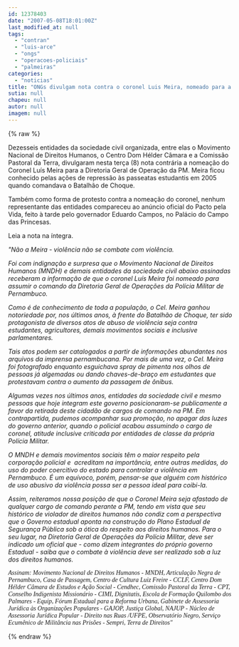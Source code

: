 ```yaml
---
id: 12378403
date: "2007-05-08T18:01:00Z"
last_modified_at: null
tags:
  - "contran"
  - "luis-arce"
  - "ongs"
  - "operacoes-policiais"
  - "palmeiras"
categories:
  - "noticias"
title: "ONGs divulgam nota contra o coronel Luis Meira, nomeado para a Diretoria de Opera\u00e7\u00f5es da PM"
sutia: null
chapeu: null
autor: null
imagem: null
---
```

{% raw %}
<p><p><font size=\"2\">Dezesseis entidades da sociedade civil organizada,&nbsp;entre elas o Movimento Nacional de Direitos Humanos, o Centro Dom H&eacute;lder C&acirc;mara e a Comiss&atilde;o Pastoral da Terra, divulgaram nesta ter&ccedil;a (8) nota&nbsp;contr&aacute;ria a nomea&ccedil;&atilde;o do Coronel Lu&iacute;s Meira para&nbsp;a Diretoria Geral de Opera&ccedil;&atilde;o da PM.&nbsp;Meira ficou conhecido pelas a&ccedil;&otilde;es de repress&atilde;o &agrave;s passeatas estudantis em 2005 quando comandava o Batalh&atilde;o de Choque. </font></p></p>
<p><p><font size=\"2\">Tamb&eacute;m como forma de protesto contra a nomea&ccedil;&atilde;o do coronel, nenhum representante das entidades compareceu ao an&uacute;ncio oficial do Pacto pela Vida, feito &agrave; tarde pelo governador Eduardo Campos, no Pal&aacute;cio do Campo das Princesas.</font></p></p>
<p><p><font size=\"2\">Leia a nota na &iacute;ntegra.</font></p></p>
<p><p><em><font size=\"2\">&quot;N&atilde;o a Meira - viol&ecirc;ncia n&atilde;o se combate com viol&ecirc;ncia. </font></em></p></p>
<p><p><em><font size=\"2\">Foi com indigna&ccedil;&atilde;o e surpresa que o Movimento Nacional de Direitos Humanos (MNDH) e demais entidades da sociedade civil abaixo assinadas receberam a informa&ccedil;&atilde;o de que o coronel Lu&iacute;s Meira foi nomeado para assumir o comando da Diretoria Geral de Opera&ccedil;&otilde;es da Pol&iacute;cia Militar de Pernambuco.&nbsp;</font></em></p></p>
<p><p><em><font size=\"2\">Como &eacute; de conhecimento de toda a popula&ccedil;&atilde;o, o Cel. Meira ganhou notoriedade por, nos &uacute;ltimos anos, &agrave; frente do Batalh&atilde;o de Choque, ter sido protagonista de diversos atos de abuso de viol&ecirc;ncia seja contra estudantes, agricultores, demais movimentos sociais e inclusive parlamentares.&nbsp;</font></em></p></p>
<p><p><em><font size=\"2\">Tais atos podem ser catalogados a partir de informa&ccedil;&otilde;es abundantes nos arquivos da imprensa pernambucana. Por mais de uma vez, o Cel. Meira foi fotografado enquanto esguichava spray de pimenta nos olhos de pessoas j&aacute; algemadas ou dando chaves-de-bra&ccedil;o em estudantes que protestavam contra o aumento da passagem de &ocirc;nibus.&nbsp;</font></em></p></p>
<p><p><em><font size=\"2\">Algumas vezes nos &uacute;ltimos anos, entidades da sociedade civil e mesmo pessoas que hoje integram este governo posicionaram-se publicamente a favor da retirada deste cidad&atilde;o de cargos de comando na PM. Em contrapartida, pudemos acompanhar sua promo&ccedil;&atilde;o, no apagar das luzes do governo anterior, quando o policial acabou assumindo o cargo de coronel, atitude inclusive criticada por entidades de classe da pr&oacute;pria Pol&iacute;cia Militar. </font></em></p></p>
<p><p><em><font size=\"2\">O MNDH e demais movimentos sociais t&ecirc;m o maior respeito pela corpora&ccedil;&atilde;o policial e&nbsp; acreditam na import&acirc;ncia, entre outras medidas, do uso do poder coercitivo do estado para controlar a viol&ecirc;ncia em Pernambuco. &Eacute; um equ&iacute;voco, por&eacute;m, pensar-se que algu&eacute;m com hist&oacute;rico de uso abusivo da viol&ecirc;ncia possa ser a pessoa ideal para coibi-la.&nbsp;</font></em></p></p>
<p><p><em><font size=\"2\">Assim, reiteramos nossa posi&ccedil;&atilde;o de que o Coronel Meira seja afastado de qualquer cargo de comando perante a PM, tendo em vista que seu hist&oacute;rico de violador de direitos humanos n&atilde;o condiz com a perspectiva que o Governo estadual aponta na constru&ccedil;&atilde;o do Plano Estadual de Seguran&ccedil;a P&uacute;blica sob a &oacute;tica do respeito aos direitos humanos. Para o seu lugar, na Diretoria Geral de Opera&ccedil;&otilde;es da Pol&iacute;cia Militar, deve ser indicado um oficial que - como dizem integrantes do pr&oacute;prio governo Estadual - saiba que o combate &agrave; viol&ecirc;ncia deve ser realizado sob a luz dos direitos humanos.&nbsp;</font></em></p></p>
<p><p><font face=\"Verdana\"><font size=\"2\"><em>Assinam:&nbsp;M</em><em>ovimento Nacional de Direitos Humanos - MNDH, Articula&ccedil;&atilde;o Negra de Pernambuco, Casa de Passagem, Centro de Cultura Luiz Freire - CCLF, Centro Dom H&eacute;lder C&acirc;mara de Estudos e A&ccedil;&atilde;o Social - Cendhec, Comiss&atilde;o Pastoral da Terra - CPT, Conselho Indigenista Mission&aacute;rio - CIMI, Dignitatis, Escola de Forma&ccedil;&atilde;o Quilombo dos Palmares - Equip, F&oacute;rum Estadual para a Reforma Urbana, Gabinete de Assessoria Jur&iacute;dica &agrave;s Organiza&ccedil;&otilde;es Populares - GAJOP, Justi&ccedil;a Global, NAJUP - N&uacute;cleo de Assessoria Jur&iacute;dica Popular - Direito nas Ruas /UFPE, Observat&oacute;rio Negro, Servi&ccedil;o Ecum&ecirc;nico de Milit&acirc;ncia nas Pris&otilde;es - Sempri, Terra de Direitos&quot;</em></font></font></p> </p>
{% endraw %}